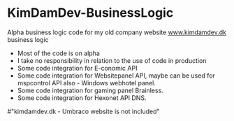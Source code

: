 # KimDamDev-BusinessLogic
Alpha business logic code for my old company website www.kimdamdev.dk business logic
- Most of the code is on alpha
- I take no responsibility in relation to the use of code in production
- Some code integration for E-conomic API
- Some code integration for Websitepanel API, maybe can be used for mspcontrol API also - Windows webhotel panel.
- Some code integration for gaming panel Brainless.
- Some code integration for Hexonet API DNS.


#"kimdamdev.dk - Umbraco website is not included"
